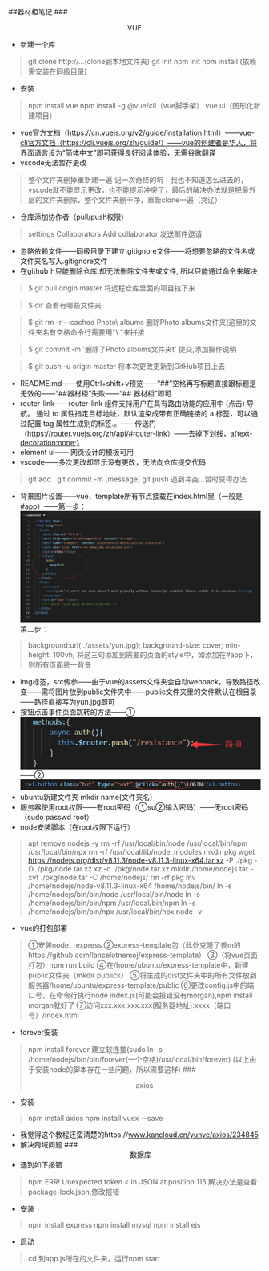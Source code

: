 ##器材柜笔记
###<center>VUE</center>
* 新建一个库
> git clone http://...(clone到本地文件夹)
> git init
> npm init
> npm install (依赖需安装在同级目录)
* 安装
> npm install vue
> npm install -g @vue/cli（vue脚手架）
> vue ui（图形化新建项目）
* vue官方文档（https://cn.vuejs.org/v2/guide/installation.html）——vue-cli官方文档（https://cli.vuejs.org/zh/guide/）——vue的创建者是华人，将界面语言设为“简体中文”即可获得良好阅读体验，无需谷歌翻译
* vscode无法暂存更改
>整个文件夹删掉重新建一遍
>记一次奇怪的坑：我也不知道怎么进去的，vscode就不能显示更改，也不能提示冲突了，最后的解决办法就是把最外层的文件夹删除，整个文件夹删干净，重新clone一遍（哭辽）
* 仓库添加协作者（pull/push权限）
>settings
>Collaborators
>Add collaborator
>发送邮件邀请
* 忽略依赖文件——同级目录下建立.gitignore文件——将想要忽略的文件名或文件夹名写入.gitignore文件
* 在github上只能删除仓库,却无法删除文件夹或文件, 所以只能通过命令来解决

>$ git pull origin master 将远程仓库里面的项目拉下来

>$ dir  查看有哪些文件夹

>$ git rm -r --cached Photo\ albums  删除Photo albums文件夹(这里的文件夹名有空格命令行需要用"\ "来拼接

>$ git commit -m '删除了Photo albums文件夹t'  提交,添加操作说明

>$ git push -u origin master 将本次更改更新到GitHub项目上去

* README.md——使用Ctrl+shift+v预览——“##”空格再写标题直接跟标题是无效的——“##器材柜”失败——“## 器材柜”即可
* router-link——router-link 组件支持用户在具有路由功能的应用中 (点击) 导航。 通过 to 属性指定目标地址，默认渲染成带有正确链接的 a 标签，可以通过配置 tag 属性生成别的标签.。——传送门（https://router.vuejs.org/zh/api/#router-link）——去掉下划线，a{text-decoration:none;}
* element ui—— 网页设计的模板可用
* vscode——多次更改却显示没有更改，无法向仓库提交代码
>git add .
>git commit -m [message]
>git push
>遇到冲突...暂时莫得办法
* 背景图片设置——vue，template所有节点挂载在index.html里（一般是#app）——第一步：![Alt text](./1548411314989.png)
第二步：
>background:url(../assets/yun.jpg);
>background-size: cover;
>min-height: 100vh;
>将这三句添加到需要的页面的style中，如添加在#app下，则所有页面统一背景
* img标签，src传参——由于vue的assets文件夹会自动webpack，导致路径改变——需将图片放到public文件夹中——public文件夹里的文件默认在根目录——路径直接写为yun.jpg即可
* 按钮点击事件页面跳转的方法——①![Alt text](./1548411799951.png)
——②![Alt text](./1548411860429.png)
* ubuntu新建文件夹 mkdir name(文件夹名)
* 服务器使用root权限——有root密码（①su②输入密码）——无root密码（sudo passwd root）
* node安装脚本（在root权限下运行）
>apt remove nodejs -y
rm -rf /usr/local/bin/node /usr/local/bin/npm /usr/local/bin/npx
rm -rf /usr/local/lib/node_modules
mkdir pkg
wget https://nodejs.org/dist/v8.11.3/node-v8.11.3-linux-x64.tar.xz -P ./pkg -O ./pkg/node.tar.xz
xz -d ./pkg/node.tar.xz
mkdir /home/nodejs
tar -xvf ./pkg/node.tar -C /home/nodejs/
rm -rf pkg
mv /home/nodejs/node-v8.11.3-linux-x64 /home/nodejs/bin/
ln -s /home/nodejs/bin/bin/node /usr/local/bin/node
ln -s /home/nodejs/bin/bin/npm /usr/local/bin/npm
ln -s /home/nodejs/bin/bin/npx /usr/local/bin/npx
node -v
* vue的打包部署
>①安装node、express
>②express-template包（此处克隆了姜m的https://github.com/lancelotnemoj/express-template）
>③（将vue页面打包）npm run build
>④在/home/ubuntu/express-template中，新建public文件夹（mkdir publick）
>⑤将生成的dist文件夹中的所有文件放到服务器/home/ubuntu/express-template/public
>⑥更改config.js中的端口号，在命令行执行node index.js(可能会报错没有morgan),npm install morgan就好了
>⑦访问xxx.xxx.xxx.xxx(服务器地址):xxxx（端口号）/index.html
* forever安装
>npm install forever
>建立软连接(sudo ln -s /home/nodejs/bin/bin/forever(一个空格)/usr/local/bin/forever)
>(以上由于安装node的脚本存在一些问题，所以需要这样)
###<center>axios</center>
* 安装
> npm install axios
> npm install vuex --save

* 我觉得这个教程还蛮清楚的https://www.kancloud.cn/yunye/axios/234845
*  解决跨域问题
###<center>数据库</center>
* 遇到如下报错
> npm ERR! Unexpected token < in JSON at position 115
解决办法是查看package-lock.json,修改报错

* 安装
> npm install express 
> npm install mysql
> npm install ejs

* 启动
> cd 到app.js所在的文件夹，运行npm start






